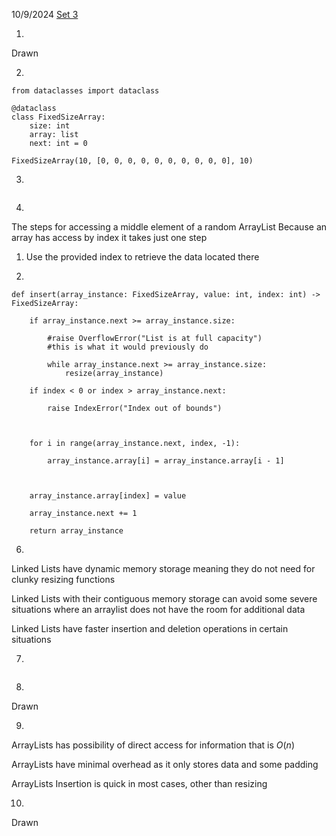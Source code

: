 10/9/2024
[Set 3](https://canvas.calpoly.edu/courses/137532/assignments/1102904)

1.
Drawn

2.
```
from dataclasses import dataclass

@dataclass
class FixedSizeArray:
	size: int
	array: list
	next: int = 0

FixedSizeArray(10, [0, 0, 0, 0, 0, 0, 0, 0, 0, 0], 10)
```

3.
```

```

4.
The steps for accessing a middle element of a random ArrayList 
Because an array has access by index it takes just one step
1. Use the provided index to retrieve the data located there

5.
```
def insert(array_instance: FixedSizeArray, value: int, index: int) -> FixedSizeArray:

    if array_instance.next >= array_instance.size:

        #raise OverflowError("List is at full capacity")
		#this is what it would previously do

		while array_instance.next >= array_instance.size:
			resize(array_instance)

    if index < 0 or index > array_instance.next:

        raise IndexError("Index out of bounds")

  

    for i in range(array_instance.next, index, -1):

        array_instance.array[i] = array_instance.array[i - 1]

  

    array_instance.array[index] = value

    array_instance.next += 1

    return array_instance
```

6.
Linked Lists have dynamic memory storage meaning they do not need for clunky resizing functions

Linked Lists with their contiguous memory storage can avoid some severe situations where an arraylist does not have the room for additional data

Linked Lists have faster insertion and deletion operations in certain situations

7.
```

```

8.
Drawn

9.
ArrayLists has possibility of direct access for information that is $O(n)$

ArrayLists have minimal overhead as it only stores data and some padding

ArrayLists Insertion is quick in most cases, other than resizing

10.
Drawn